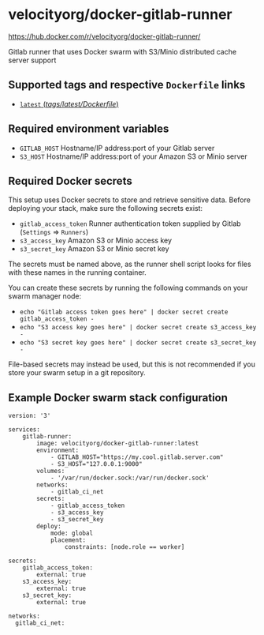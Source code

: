 # velocityorg/docker-gitlab-runner
https://hub.docker.com/r/velocityorg/docker-gitlab-runner/

Gitlab runner that uses Docker swarm with S3/Minio distributed cache server support

## Supported tags and respective `Dockerfile` links
- [`latest` (*tags/latest/Dockerfile*)](https://github.com/velocityorg/docker-gitlab-runner/blob/master/tags/latest/Dockerfile)

## Required environment variables
- `GITLAB_HOST` Hostname/IP address:port of your Gitlab server
- `S3_HOST` Hostname/IP address:port of your Amazon S3 or Minio server

## Required Docker secrets

This setup uses Docker secrets to store and retrieve sensitive data. Before deploying your stack, make sure the following secrets exist:

- `gitlab_access_token` Runner authentication token supplied by Gitlab (`Settings` => `Runners`)
- `s3_access_key` Amazon S3 or Minio access key
- `s3_secret_key` Amazon S3 or Minio secret key

The secrets must be named above, as the runner shell script looks for files with these names in the running container.

You can create these secrets by running the following commands on your swarm manager node:
- `echo "Gitlab access token goes here" | docker secret create gitlab_access_token -`
- `echo "S3 access key goes here" | docker secret create s3_access_key -`
- `echo "S3 secret key goes here" | docker secret create s3_secret_key -`

File-based secrets may instead be used, but this is not recommended if you store your swarm setup in a git repository.

## Example Docker swarm stack configuration

```
version: '3'

services:
    gitlab-runner:
        image: velocityorg/docker-gitlab-runner:latest
        environment:
            - GITLAB_HOST="https://my.cool.gitlab.server.com"
            - S3_HOST="127.0.0.1:9000"
        volumes:
            - '/var/run/docker.sock:/var/run/docker.sock'
        networks:
            - gitlab_ci_net
        secrets:
            - gitlab_access_token
            - s3_access_key
            - s3_secret_key
        deploy:
            mode: global
            placement:
                constraints: [node.role == worker]

secrets:
    gitlab_access_token:
        external: true
    s3_access_key:
        external: true
    s3_secret_key:
        external: true

networks:
  gitlab_ci_net:
```
